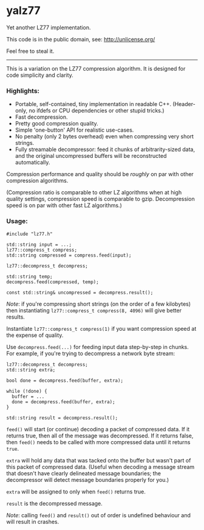 yalz77
======

Yet another LZ77 implementation.

This code is in the public domain, see: http://unlicense.org/

Feel free to steal it.

----

This is a variation on the LZ77 compression algorithm.
It is designed for code simplicity and clarity.

### Highlights: ###

- Portable, self-contained, tiny implementation in readable C++. 
  (Header-only, no ifdefs or CPU dependencies or other stupid tricks.)
- Fast decompression.
- Pretty good compression quality.
- Simple 'one-button' API for realistic use-cases.
- No penalty (only 2 bytes overhead) even when compressing very short strings.
- Fully streamable decompressor: feed it chunks of arbitrarity-sized data, and the
  original uncompressed buffers will be reconstructed automatically.

Compression performance and quality should be _roughly_ on par with other compression algorithms.

(Compression ratio is comparable to other LZ algorithms when at high quality 
settings, compression speed is comparable to gzip. Decompression speed is on par
with other fast LZ algorithms.)

### Usage: ###

    #include "lz77.h"
    
    std::string input = ...;
    lz77::compress_t compress;
    std::string compressed = compress.feed(input);
    
    lz77::decompress_t decompress;
    
    std::string temp;
    decompress.feed(compressed, temp);
    
    const std::string& uncompressed = decompress.result();

_Note_: if you're compressing short strings (on the order of a few kilobytes)
then instantiating `lz77::compress_t compress(8, 4096)` will give better results.

Instantiate `lz77::compress_t compress(1)` if you want compression speed at
the expense of quality.


Use `decompress.feed(...)` for feeding input data step-by-step in chunks.
For example, if you're trying to decompress a network byte stream:

    lz77::decompress_t decompress;
    std::string extra;
    
    bool done = decompress.feed(buffer, extra);
    
    while (!done) {
      buffer = ...
      done = decompress.feed(buffer, extra);
    }
    
    std::string result = decompress.result();

`feed()` will start (or continue) decoding a packet of compressed data.
If it returns true, then all of the message was decompressed.
If it returns false, then `feed()` needs to be called with more
compressed data until it returns `true`.

`extra` will hold any data that was tacked onto the buffer but wasn't
part of this packet of compressed data. (Useful when decoding a message
stream that doesn't have clearly delineated message boundaries; the 
decompressor will detect message boundaries properly for you.)

`extra` will be assigned to only when `feed()` returns true.

`result` is the decompressed message.

_Note_: calling `feed()` and `result()` out of order is undefined
behaviour and will result in crashes.

